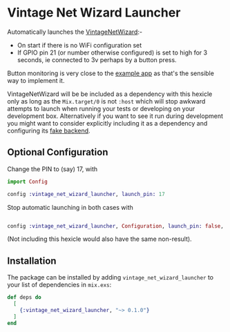 # Vintage Net Wizard Launcher

Automatically launches the [VintageNetWizard](https://hexdocs.pm/vintage_net_wizard/readme.html):-

* On start if there is no WiFi configuration set
* If GPIO pin 21 (or number otherwise configured) is set to high for 3 seconds, ie connected to 3v perhaps by a button press. 

Button monitoring is very close to the [example app](https://github.com/nerves-networking/vintage_net_wizard/blob/v0.4.11/example/lib/wizard_example/button.ex) as that's the sensible way to implement it.


VintageNetWizard will be be included as a dependency with this hexicle only as long as the `Mix.target/0` is not `:host` which will stop awkward attempts to launch when running your tests or developing on your development box. Alternatively if you want
to see it run during development you might want to consider explicitly including it as a dependency and configuring its [fake backend](https://hexdocs.pm/vintage_net_wizard/readme.html#development). 

## Optional Configuration

Change the PIN to (say) 17, with

```elixir
import Config

config :vintage_net_wizard_launcher, launch_pin: 17
```

Stop automatic launching in both cases with

```elixir

config :vintage_net_wizard_launcher, Configuration, launch_pin: false, start_if_unconfigured?: false
```

(Not including this hexicle would also have the same non-result).

## Installation

The package can be installed by adding `vintage_net_wizard_launcher` to your list of dependencies in `mix.exs`:

```elixir
def deps do
  [
    {:vintage_net_wizard_launcher, "~> 0.1.0"}
  ]
end
```

